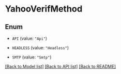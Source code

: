 # YahooVerifMethod

## Enum


* `API` (value: `"Api"`)

* `HEADLESS` (value: `"Headless"`)

* `SMTP` (value: `"Smtp"`)


[[Back to Model list]](../README.md#documentation-for-models) [[Back to API list]](../README.md#documentation-for-api-endpoints) [[Back to README]](../README.md)


